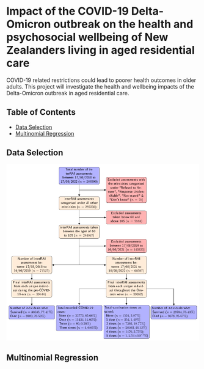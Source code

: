 # Impact of the COVID-19 Delta-Omicron outbreak on the health and psychosocial wellbeing of New Zealanders living in aged residential care

COVID-19 related restrictions could lead to poorer health outcomes in older 
adults. This project will investigate the health and wellbeing impacts of the 
Delta-Omicron outbreak in aged residential care.

##  Table of Contents
 - <a href="#data-linkage">Data Selection</a>
 - <a href="#odds-ratio">Multinomial Regression</a>

##  Data Selection
![participant flowchart](./src/participant_flowchart.png)

## Multinomial Regression

